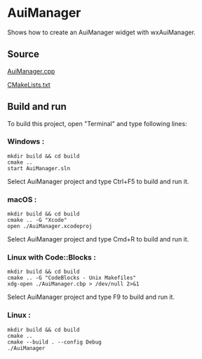 # AuiManager

Shows how to create an AuiManager widget with wxAuiManager.

## Source

[AuiManager.cpp](AuiManager.cpp)

[CMakeLists.txt](CMakeLists.txt)

## Build and run

To build this project, open "Terminal" and type following lines:

### Windows :

``` shell
mkdir build && cd build
cmake .. 
start AuiManager.sln
```

Select AuiManager project and type Ctrl+F5 to build and run it.

### macOS :

``` shell
mkdir build && cd build
cmake .. -G "Xcode"
open ./AuiManager.xcodeproj
```

Select AuiManager project and type Cmd+R to build and run it.

### Linux with Code::Blocks :

``` shell
mkdir build && cd build
cmake .. -G "CodeBlocks - Unix Makefiles"
xdg-open ./AuiManager.cbp > /dev/null 2>&1
```

Select AuiManager project and type F9 to build and run it.

### Linux :

``` shell
mkdir build && cd build
cmake .. 
cmake --build . --config Debug
./AuiManager
```
